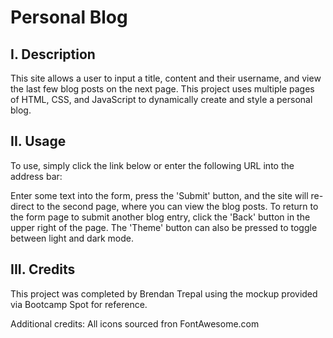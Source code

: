 # Personal Blog






## I. Description
This site allows a user to input a title, content and their username, and view the last few blog posts on the next page. This project uses multiple pages of HTML, CSS, and JavaScript to dynamically create and style a personal blog. 

## II. Usage
To use, simply click the link below or enter the following URL into the address bar:



Enter some text into the form, press the 'Submit' button, and the site will re-direct to the second page, where you can view the blog posts. To return to the form page to submit another blog entry, click the 'Back' button in the upper right of the page. The 'Theme' button can also be pressed to toggle between light and dark mode.

## III. Credits
This project was completed by Brendan Trepal using the mockup provided via Bootcamp Spot for reference.

Additional credits:
All icons sourced fron FontAwesome.com
